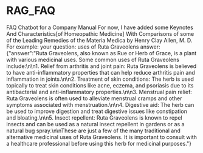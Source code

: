 # RAG_FAQ
FAQ Chatbot for a Company Manual
For now, I have added some Keynotes And Characteristics[of Homeopathic Medicine] With Comparisons of some of the Leading Remedies of the Materia Medica by Henry Clay Allen, M. D.
For example:
your question: uses of Ruta Graveolens
answer:
{"answer":"Ruta Graveolens, also known as Rue or Herb of Grace, is a plant with various medicinal uses. Some common uses of Ruta Graveolens include:\n\n1. Relief from arthritis and joint pain: Ruta Graveolens is believed to have anti-inflammatory properties that can help reduce arthritis pain and inflammation in joints.\n\n2. Treatment of skin conditions: The herb is used topically to treat skin conditions like acne, eczema, and psoriasis due to its antibacterial and anti-inflammatory properties.\n\n3. Menstrual pain relief: Ruta Graveolens is often used to alleviate menstrual cramps and other symptoms associated with menstruation.\n\n4. Digestive aid: The herb can be used to improve digestion and treat digestive issues like constipation and bloating.\n\n5. Insect repellent: Ruta Graveolens is known to repel insects and can be used as a natural insect repellent in gardens or as a natural bug spray.\n\nThese are just a few of the many traditional and alternative medicinal uses of Ruta Graveolens. It is important to consult with a healthcare professional before using this herb for medicinal purposes."}
